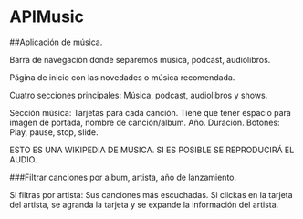 # APIMusic
##Aplicación de música.

Barra de navegación donde separemos música, podcast, audiolibros.

Página de inicio con las novedades o música recomendada.

Cuatro secciones principales: Música, podcast, audiolibros y shows.

Sección música: 
Tarjetas para cada canción. Tiene que tener espacio para imagen de portada, nombre de canción/album. Año. Duración.
Botones: Play, pause, stop, slide.

ESTO ES UNA WIKIPEDIA DE MUSICA. SI ES POSIBLE SE REPRODUCIRÁ EL AUDIO.

###Filtrar canciones por album, artista, año de lanzamiento.

Si filtras por artista: Sus canciones más escuchadas. 
Si clickas en la tarjeta del artista, se agranda la tarjeta y se expande la información del artista.








